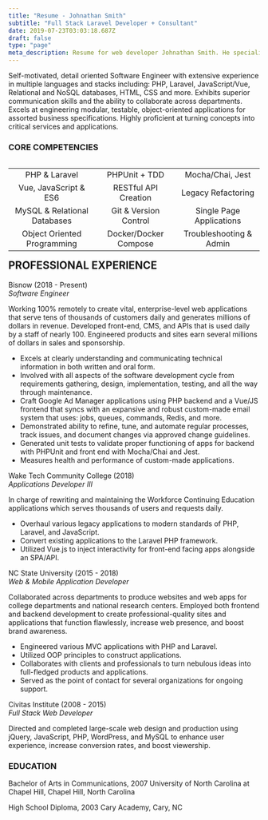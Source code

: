 ```yaml
---
title: "Resume - Johnathan Smith"
subtitle: "Full Stack Laravel Developer + Consultant"
date: 2019-07-23T03:03:18.687Z
draft: false
type: "page"
meta_description: Resume for web developer Johnathan Smith. He specializes in Laravel, PHP, Vue, Javascript and more. He works 100% remotely from his home office in North Carolina.
---
```


Self-motivated, detail oriented Software Engineer with extensive experience in multiple languages and stacks including: PHP, Laravel, JavaScript/Vue, Relational and NoSQL databases, HTML, CSS and more. Exhibits superior communication skills and the ability to collaborate across departments. Excels at engineering modular, testable, object-oriented applications for assorted business specifications. Highly proficient at turning concepts into critical services and applications.


### CORE COMPETENCIES

<table align="left">
    <tr>
        <td align="center">PHP & Laravel</td>
        <td align="center">PHPUnit + TDD</td>
        <td align="center">Mocha/Chai, Jest </td>
    </tr>
    <tr>
        <td align="center">Vue, JavaScript & ES6</td>
        <td align="center">RESTful API Creation</td>
        <td align="center">Legacy Refactoring</td>
    </tr>
    <tr>
        <td align="center">MySQL & Relational Databases</td>
        <td align="center">Git & Version Control</td>
        <td align="center">Single Page Applications</td>
    </tr>
    <tr>
        <td align="center">Object Oriented Programming</td>
        <td align="center">Docker/Docker Compose</td>
        <td align="center">Troubleshooting & Admin </td>
    </tr>
</table>


## PROFESSIONAL EXPERIENCE

Bisnow (2018 - Present)<br />*Software Engineer*

Working 100% remotely to create vital, enterprise-level web applications that serve tens of thousands of customers daily
and generates millions of dollars in revenue. Developed front-end, CMS, and APIs that is used daily by a staff of nearly 100. Engineered products and sites earn several millions of dollars in sales and sponsorship.

- Excels at clearly understanding and communicating technical information in both written and oral form.
- Involved with all aspects of the software development cycle from requirements gathering, design, implementation, testing, and all the way through maintenance.
- Craft Google Ad Manager applications using PHP backend and a Vue/JS frontend that syncs with an expansive and robust custom-made email system that uses: jobs, queues, commands, Redis, and more.
- Demonstrated ability to refine, tune, and automate regular processes, track issues, and document changes via approved change guidelines.
- Generated unit tests to validate proper functioning of apps for backend with PHPUnit and front end with Mocha/Chai and Jest.
- Measures health and performance of custom-made applications.

Wake Tech Community College (2018)<br />*Applications Developer III* 

In charge of rewriting and maintaining the Workforce Continuing Education applications which serves thousands of users and requests daily.

- Overhaul various legacy applications to modern standards of PHP, Laravel, and JavaScript.
- Convert existing applications to the Laravel PHP framework.
- Utilized Vue.js to inject interactivity for front-end facing apps alongside an SPA/API.


NC State University (2015 - 2018)<br />*Web & Mobile Application Developer*

Collaborated across departments to produce websites and web apps for college departments and national research centers. Employed both frontend and backend development to create professional-quality sites and applications that function flawlessly, increase web presence, and boost brand awareness.

- Engineered various MVC applications with PHP and Laravel.
- Utilized OOP principles to construct applications.
- Collaborates with clients and professionals to turn nebulous ideas into full-fledged products and
applications.
- Served as the point of contact for several organizations for ongoing support.

Civitas Institute (2008 - 2015)<br />*Full Stack Web Developer*

Directed and completed large-scale web design and production using jQuery, JavaScript, PHP, WordPress, and MySQL to enhance user experience, increase conversion rates, and boost viewership.

### EDUCATION

Bachelor of Arts in Communications​, 2007
University of North Carolina at Chapel Hill, Chapel Hill, North Carolina

High School Diploma​,​ 2003 Cary Academy, Cary, NC
